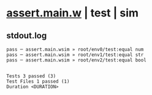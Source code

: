 # [assert.main.w](../../../../../../examples/tests/sdk_tests/expect/assert.main.w) | test | sim

## stdout.log
```log
pass ─ assert.main.wsim » root/env0/test:equal num 
pass ─ assert.main.wsim » root/env1/test:equal str 
pass ─ assert.main.wsim » root/env2/test:equal bool
 
 
Tests 3 passed (3)
Test Files 1 passed (1)
Duration <DURATION>
```


